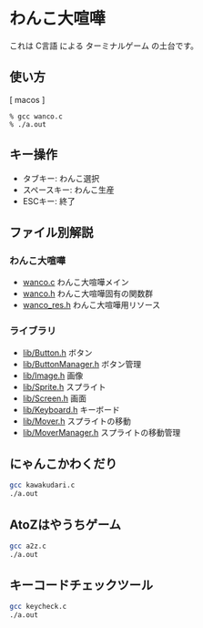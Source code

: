 # わんこ大喧嘩

これは C言語 による ターミナルゲーム の土台です。

## 使い方

[ macos ]
```
% gcc wanco.c
% ./a.out
```

## キー操作

- タブキー: わんこ選択
- スペースキー: わんこ生産
- ESCキー: 終了

## ファイル別解説

### わんこ大喧嘩

- [wanco.c](wanco.c) わんこ大喧嘩メイン
- [wanco.h](wanco.h) わんこ大喧嘩固有の関数群
- [wanco_res.h](wanco_res.h) わんこ大喧嘩用リソース

### ライブラリ

- [lib/Button.h](lib/Button.h) ボタン
- [lib/ButtonManager.h](lib/ButtonManager.h) ボタン管理
- [lib/Image.h](lib/Image.h) 画像
- [lib/Sprite.h](lib/Sprite.h) スプライト
- [lib/Screen.h](lib/Screen.h) 画面
- [lib/Keyboard.h](lib/Keyboard.h) キーボード
- [lib/Mover.h](lib/Mover.h) スプライトの移動
- [lib/MoverManager.h](lib/MoverManager.h) スプライトの移動管理

## にゃんこかわくだり

```sh
gcc kawakudari.c
./a.out
```

## AtoZはやうちゲーム

```sh
gcc a2z.c
./a.out
```

## キーコードチェックツール

```sh
gcc keycheck.c
./a.out
```
